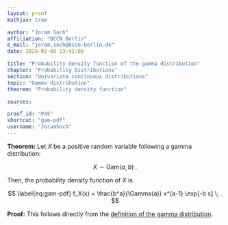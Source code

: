 ```yaml
---
layout: proof
mathjax: true

author: "Joram Soch"
affiliation: "BCCN Berlin"
e_mail: "joram.soch@bccn-berlin.de"
date: 2020-02-08 23:41:00

title: "Probability density function of the gamma distribution"
chapter: "Probability Distributions"
section: "Univariate continuous distributions"
topic: "Gamma distribution"
theorem: "Probability density function"

sources:

proof_id: "P45"
shortcut: "gam-pdf"
username: "JoramSoch"
---
```



**Theorem:** Let $X$ be a positive random variable following a gamma distribution:

$$ \label{eq:gam}
X \sim \mathrm{Gam}(a, b) \; .
$$

Then, the probability density function of $X$ is

$$ \label{eq:gam-pdf}
f_X(x) = \frac{b^a}{\Gamma(a)} x^{a-1} \exp[-b x] \; .
$$


**Proof:** This follows directly from the [definition of the gamma distribution](/D/gam.html).